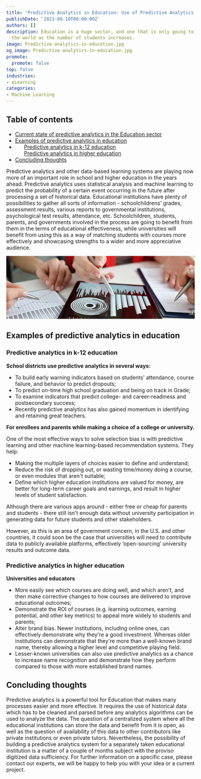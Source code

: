 ```yaml
---
title: 'Predictive Analytics in Education: Use of Predictive Analytics in Education'
publishDate: '2021-08-10T00:00:00Z'
authors: []
description: Education is a huge sector, and one that is only going to grow around
  the world as the number of students increases.
image: Predictive-analytics-in-education.jpg
og_image: Predictive-analytics-in-education.jpg
promote:
  promote: false
top: false
industries:
- eLearning
categories:
- Machine Learning
---
```


<h2>Table of contents</h2>
<ul>
 <li><a href="#introduction">Current state of predictive analytics in the Education sector</a></li>
 <li><a href="#predictive-analytics-examples">Examples of predictive analytics in education</a>
  <li>
   <ol><a href="#k-12-education">Predictive analytics in k-12 education</a></ol>
   <ol><a href="#higher-education">Predictive analytics in higher education</a></ol>
  </li>
 </li>
 <li><a href="#summary">Concluding thoughts</a>
</ul>


<a name="introduction"></a>
Predictive analytics and other data-based learning systems are playing now more of an important role in school and higher education in the years ahead. Predictive analytics uses statistical analysis and machine learning to predict the probability of a certain event occurring in the future after processing a set of historical data. Educational institutions have plenty of possibilities to gather all sorts of information - schoolchildrens’ grades, assessment results, various reports to governmental institutions, psychological test results, attendance, etc.
Schoolchildren, students, parents, and governments involved in the process are going to benefit from them in the terms of educational effectiveness, while universities will benefit from using this as a way of matching students with courses more effectively and showcasing strengths to a wider and more appreciative audience.

![prediction-analytics.jpg](prediction-analytics.jpg)

<a name="predictive-analytics-examples"></a>

## Examples of predictive analytics in education
<a name="k-12-education"></a>
### Predictive analytics in k-12 education

**School districts use predictive analytics in several ways:**

* To build early warning indicators based on students' attendance, course failure, and behavior to predict dropouts;
* To predict on-time high school graduation and being on track in Grade;
* To examine indicators that predict college- and career-readiness and postsecondary success;
* Recently predictive analytics has also gained momentum in identifying and retaining great teachers.

**For enrollees and parents while making a choice of a college or university.**


One of the most effective ways to solve selection bias is with predictive learning and other machine learning-based recommendation systems. They help:

* Making the multiple layers of choices easier to define and understand;
* Reduce the risk of dropping out, or wasting time/money doing a course, or even modules that aren't suitable;
* Define which higher education institutions are valued for money, are better for long-term career goals and earnings, and result in higher levels of student satisfaction.

Although there are various apps around - either free or cheap for parents and students - there still isn't enough data without university participation in generating data for future students and other stakeholders.

However, as this is an area of government concern, in the U.S. and other countries, it could soon be the case that universities will need to contribute data to publicly available platforms, effectively ‘open-sourcing’ university results and outcome data.

<a name="higher-education"></a>
### Predictive analytics in higher education
**Universities and educators**

* More easily see which courses are doing well, and which aren’t, and then make corrective changes to how courses are delivered to improve educational outcomes;
* Demonstrate the ROI of courses (e.g. learning outcomes, earning potential, and other key metrics) to appeal more widely to students and parents;
* Alter brand bias. Newer institutions, including online ones, can effectively demonstrate why they're a good investment. Whereas older institutions can demonstrate that they're more than a well-known brand name, thereby allowing a higher level and competitive playing field.
* Lesser-known universities can also use predictive analytics as a chance to increase name recognition and demonstrate how they perform compared to those with more established brand names.

<a name="summary"></a>
## Concluding thoughts

Predictive analytics is a powerful tool for Education that makes many processes easier and more effective. It requires the use of historical data which has to be cleaned and parsed before any analytics algorithms can be used to analyze the data. The question of a centralized system where all the educational institutions can store the data and benefit from it is open, as well as the question of availability of this data to other contributors like private institutions or even private tutors. Nevertheless, the possibility of building a predictive analytics system for a separately taken educational institution is a matter of a couple of months subject with the proviso digitized data sufficiency. For further information on a specific case, please contact our experts, we will be happy to help you with your idea or a current project.


